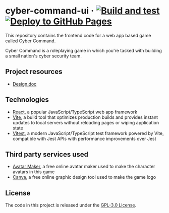 # cyber-command-ui &middot; [![Build and test](https://github.com/Cyber-Command-Secure-The-Grid/cyber-command-ui/actions/workflows/test.yml/badge.svg)](https://github.com/Cyber-Command-Secure-The-Grid/cyber-command-ui/actions/workflows/test.yml) [![Deploy to GitHub Pages](https://github.com/Cyber-Command-Secure-The-Grid/cyber-command-ui/actions/workflows/deployGitHubPages.yml/badge.svg)](https://github.com/Cyber-Command-Secure-The-Grid/cyber-command-ui/actions/workflows/deployGitHubPages.yml)

This repository contains the frontend code for a web app based game called Cyber Command.

Cyber Command is a roleplaying game in which you're tasked with building a small nation's cyber security team.

## Project resources

* [Design doc](https://docs.google.com/document/d/1mjoG6uaqHdbwMEg5pm21HT7YGJsEqOhaRgN_B5eb3HM/edit?usp=sharing)

## Technologies

* [React](https://react.dev), a popular JavaScript/TypeScript web app framework
* [Vite](https://vite.dev), a build tool that optimizes production builds and provides instant updates to local servers without reloading pages or wiping application state
* [Vitest](https://vitest.dev), a modern JavaScript/TypeScript test framework powered by Vite, compatible with Jest APIs with performance improvements over Jest

## Third party services used

* [Avatar Maker](https://avatarmaker.com), a free online avatar maker used to make the character avatars in this game
* [Canva](https://www.canva.com), a free online graphic design tool used to make the game logo

## License
The code in this project is released under the [GPL-3.0 License](LICENSE).
